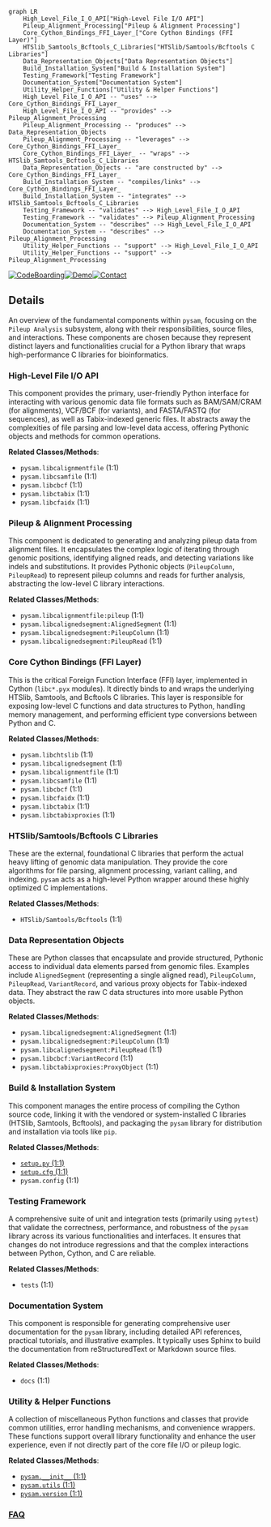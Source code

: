 ```mermaid
graph LR
    High_Level_File_I_O_API["High-Level File I/O API"]
    Pileup_Alignment_Processing["Pileup & Alignment Processing"]
    Core_Cython_Bindings_FFI_Layer_["Core Cython Bindings (FFI Layer)"]
    HTSlib_Samtools_Bcftools_C_Libraries["HTSlib/Samtools/Bcftools C Libraries"]
    Data_Representation_Objects["Data Representation Objects"]
    Build_Installation_System["Build & Installation System"]
    Testing_Framework["Testing Framework"]
    Documentation_System["Documentation System"]
    Utility_Helper_Functions["Utility & Helper Functions"]
    High_Level_File_I_O_API -- "uses" --> Core_Cython_Bindings_FFI_Layer_
    High_Level_File_I_O_API -- "provides" --> Pileup_Alignment_Processing
    Pileup_Alignment_Processing -- "produces" --> Data_Representation_Objects
    Pileup_Alignment_Processing -- "leverages" --> Core_Cython_Bindings_FFI_Layer_
    Core_Cython_Bindings_FFI_Layer_ -- "wraps" --> HTSlib_Samtools_Bcftools_C_Libraries
    Data_Representation_Objects -- "are constructed by" --> Core_Cython_Bindings_FFI_Layer_
    Build_Installation_System -- "compiles/links" --> Core_Cython_Bindings_FFI_Layer_
    Build_Installation_System -- "integrates" --> HTSlib_Samtools_Bcftools_C_Libraries
    Testing_Framework -- "validates" --> High_Level_File_I_O_API
    Testing_Framework -- "validates" --> Pileup_Alignment_Processing
    Documentation_System -- "describes" --> High_Level_File_I_O_API
    Documentation_System -- "describes" --> Pileup_Alignment_Processing
    Utility_Helper_Functions -- "support" --> High_Level_File_I_O_API
    Utility_Helper_Functions -- "support" --> Pileup_Alignment_Processing
```

[![CodeBoarding](https://img.shields.io/badge/Generated%20by-CodeBoarding-9cf?style=flat-square)](https://github.com/CodeBoarding/CodeBoarding)[![Demo](https://img.shields.io/badge/Try%20our-Demo-blue?style=flat-square)](https://www.codeboarding.org/demo)[![Contact](https://img.shields.io/badge/Contact%20us%20-%20contact@codeboarding.org-lightgrey?style=flat-square)](mailto:contact@codeboarding.org)

## Details

An overview of the fundamental components within `pysam`, focusing on the `Pileup Analysis` subsystem, along with their responsibilities, source files, and interactions. These components are chosen because they represent distinct layers and functionalities crucial for a Python library that wraps high-performance C libraries for bioinformatics.

### High-Level File I/O API
This component provides the primary, user-friendly Python interface for interacting with various genomic data file formats such as BAM/SAM/CRAM (for alignments), VCF/BCF (for variants), and FASTA/FASTQ (for sequences), as well as Tabix-indexed generic files. It abstracts away the complexities of file parsing and low-level data access, offering Pythonic objects and methods for common operations.


**Related Classes/Methods**:

- `pysam.libcalignmentfile` (1:1)
- `pysam.libcsamfile` (1:1)
- `pysam.libcbcf` (1:1)
- `pysam.libctabix` (1:1)
- `pysam.libcfaidx` (1:1)


### Pileup & Alignment Processing
This component is dedicated to generating and analyzing pileup data from alignment files. It encapsulates the complex logic of iterating through genomic positions, identifying aligned reads, and detecting variations like indels and substitutions. It provides Pythonic objects (`PileupColumn`, `PileupRead`) to represent pileup columns and reads for further analysis, abstracting the low-level C library interactions.


**Related Classes/Methods**:

- `pysam.libcalignmentfile:pileup` (1:1)
- `pysam.libcalignedsegment:AlignedSegment` (1:1)
- `pysam.libcalignedsegment:PileupColumn` (1:1)
- `pysam.libcalignedsegment:PileupRead` (1:1)


### Core Cython Bindings (FFI Layer)
This is the critical Foreign Function Interface (FFI) layer, implemented in Cython (`libc*.pyx` modules). It directly binds to and wraps the underlying HTSlib, Samtools, and Bcftools C libraries. This layer is responsible for exposing low-level C functions and data structures to Python, handling memory management, and performing efficient type conversions between Python and C.


**Related Classes/Methods**:

- `pysam.libchtslib` (1:1)
- `pysam.libcalignedsegment` (1:1)
- `pysam.libcalignmentfile` (1:1)
- `pysam.libcsamfile` (1:1)
- `pysam.libcbcf` (1:1)
- `pysam.libcfaidx` (1:1)
- `pysam.libctabix` (1:1)
- `pysam.libctabixproxies` (1:1)


### HTSlib/Samtools/Bcftools C Libraries
These are the external, foundational C libraries that perform the actual heavy lifting of genomic data manipulation. They provide the core algorithms for file parsing, alignment processing, variant calling, and indexing. `pysam` acts as a high-level Python wrapper around these highly optimized C implementations.


**Related Classes/Methods**:

- `HTSlib/Samtools/Bcftools` (1:1)


### Data Representation Objects
These are Python classes that encapsulate and provide structured, Pythonic access to individual data elements parsed from genomic files. Examples include `AlignedSegment` (representing a single aligned read), `PileupColumn`, `PileupRead`, `VariantRecord`, and various proxy objects for Tabix-indexed data. They abstract the raw C data structures into more usable Python objects.


**Related Classes/Methods**:

- `pysam.libcalignedsegment:AlignedSegment` (1:1)
- `pysam.libcalignedsegment:PileupColumn` (1:1)
- `pysam.libcalignedsegment:PileupRead` (1:1)
- `pysam.libcbcf:VariantRecord` (1:1)
- `pysam.libctabixproxies:ProxyObject` (1:1)


### Build & Installation System
This component manages the entire process of compiling the Cython source code, linking it with the vendored or system-installed C libraries (HTSlib, Samtools, Bcftools), and packaging the `pysam` library for distribution and installation via tools like `pip`.


**Related Classes/Methods**:

- <a href="https://github.com/pysam-developers/pysam/blob/master/setup.py#L1-L1" target="_blank" rel="noopener noreferrer">`setup.py` (1:1)</a>
- <a href="https://github.com/pysam-developers/pysam/blob/master/setup.py#L1-L1" target="_blank" rel="noopener noreferrer">`setup.cfg` (1:1)</a>
- `pysam.config` (1:1)


### Testing Framework
A comprehensive suite of unit and integration tests (primarily using `pytest`) that validate the correctness, performance, and robustness of the `pysam` library across its various functionalities and interfaces. It ensures that changes do not introduce regressions and that the complex interactions between Python, Cython, and C are reliable.


**Related Classes/Methods**:

- `tests` (1:1)


### Documentation System
This component is responsible for generating comprehensive user documentation for the `pysam` library, including detailed API references, practical tutorials, and illustrative examples. It typically uses Sphinx to build the documentation from reStructuredText or Markdown source files.


**Related Classes/Methods**:

- `docs` (1:1)


### Utility & Helper Functions
A collection of miscellaneous Python functions and classes that provide common utilities, error handling mechanisms, and convenience wrappers. These functions support overall library functionality and enhance the user experience, even if not directly part of the core file I/O or pileup logic.


**Related Classes/Methods**:

- <a href="https://github.com/pysam-developers/pysam/blob/master/pysam/__init__.py#L1-L1" target="_blank" rel="noopener noreferrer">`pysam.__init__` (1:1)</a>
- <a href="https://github.com/pysam-developers/pysam/blob/master/pysam/utils.py#L1-L1" target="_blank" rel="noopener noreferrer">`pysam.utils` (1:1)</a>
- <a href="https://github.com/pysam-developers/pysam/blob/master/pysam/version.py#L1-L1" target="_blank" rel="noopener noreferrer">`pysam.version` (1:1)</a>




### [FAQ](https://github.com/CodeBoarding/GeneratedOnBoardings/tree/main?tab=readme-ov-file#faq)